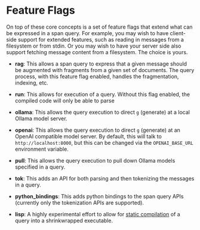 # Feature Flags

On top of these core concepts is a set of feature flags that extend
what can be expressed in a span query. For example, you may wish to
have client-side support for extended features, such as reading in
messages from a filesystem or from stdin. Or you may wish to have your
server side also support fetching message content from a
filesystem. The choice is yours.

- **rag**: This allows a span query to express that a given message
  should be augmented with fragments from a given set of
  documents. The query process, with this feature flag enabled,
  handles the fragmentation, indexing, etc.
  
- **run**: This allows for execution of a query. Without this flag
  enabled, the compiled code will only be able to parse

- **ollama**: This allows the query execution to direct `g` (generate)
  at a local Ollama model server.
  
- **openai**: This allows the query execution to direct `g` (generate)
  at an OpenAI compatible model server. By default, this will talk to
  `http://localhost:8000`, but this can be changed via the
  `OPENAI_BASE_URL` environment variable.
  
- **pull**: This allows the query execution to pull down Ollama models
  specified in a query.
  
- **tok**: This adds an API for both parsing and then tokenizing the
  messages in a query.
  
- **python_bindings**: This adds python bindings to the span query
  APIs (currently only the tokenization APIs are supported).
  
- **lisp**: A highly experimental effort to allow for [static
  compilation](./lisp) of a query into a shrinkwrapped executable.

